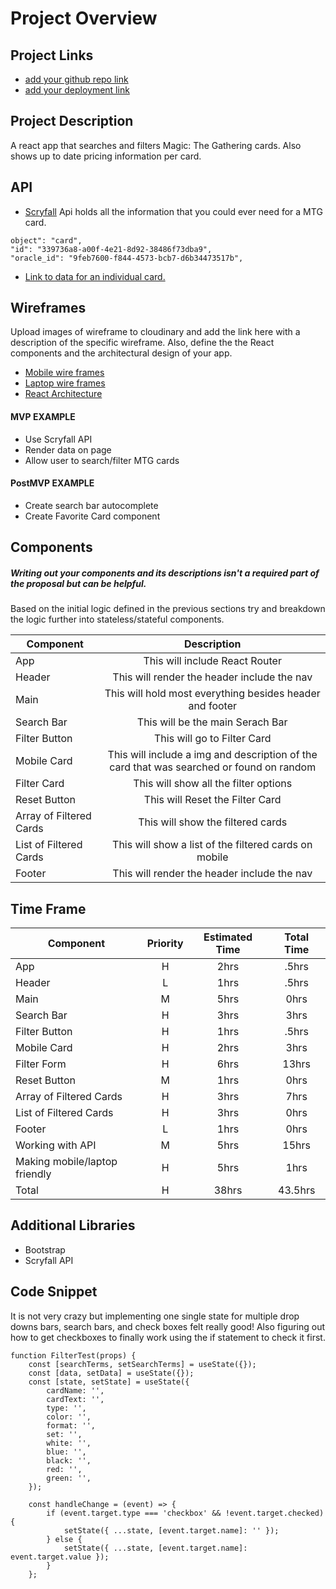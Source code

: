# Project Overview

## Project Links

- [add your github repo link](https://github.com/ChaseWood/Unit-2-Project)
- [add your deployment link](https://mtgcardsearch.netlify.app/)

## Project Description

A react app that searches and filters Magic: The Gathering cards. Also shows up to date pricing information per card.

## API

- [Scryfall](https://scryfall.com/docs/api) Api holds all the information that you could ever need for a MTG card.

```
object": "card",
"id": "339736a8-a00f-4e21-8d92-38486f73dba9",
"oracle_id": "9feb7600-f844-4573-bcb7-d6b34473517b",
```

- [Link to data for an individual card.](https://api.scryfall.com/cards/named?exact=dreadwurm)

## Wireframes

Upload images of wireframe to cloudinary and add the link here with a description of the specific wireframe. Also, define the the React components and the architectural design of your app.

- [Mobile wire frames](https://i.imgur.com/fDvRDxv.jpg)
- [Laptop wire frames](https://i.imgur.com/ix1cpr7.jpg)
- [React Architecture](https://i.imgur.com/if5mZbR.jpg)

#### MVP EXAMPLE

- Use Scryfall API
- Render data on page
- Allow user to search/filter MTG cards

#### PostMVP EXAMPLE

- Create search bar autocomplete
- Create Favorite Card component

## Components

##### Writing out your components and its descriptions isn't a required part of the proposal but can be helpful.

Based on the initial logic defined in the previous sections try and breakdown the logic further into stateless/stateful components.

| Component               |                                       Description                                        |
| ----------------------- | :--------------------------------------------------------------------------------------: |
| App                     |                              This will include React Router                              |
| Header                  |                       This will render the header include the nav                        |
| Main                    |                 This will hold most everything besides header and footer                 |
| Search Bar              |                             This will be the main Serach Bar                             |
| Filter Button           |                               This will go to Filter Card                                |
| Mobile Card             | This will include a img and description of the card that was searched or found on random |
| Filter Card             |                          This will show all the filter options                           |
| Reset Button            |                             This will Reset the Filter Card                              |
| Array of Filtered Cards |                            This will show the filtered cards                             |
| List of Filtered Cards  |                  This will show a list of the filtered cards on mobile                   |
| Footer                  |                       This will render the header include the nav                        |

## Time Frame

| Component                     | Priority | Estimated Time | Total Time |
| ----------------------------- | :------: | :------------: | :--------: |
| App                           |    H     |      2hrs      |   .5hrs    |
| Header                        |    L     |      1hrs      |   .5hrs    |
| Main                          |    M     |      5hrs      |    0hrs    |
| Search Bar                    |    H     |      3hrs      |    3hrs    |
| Filter Button                 |    H     |      1hrs      |   .5hrs    |
| Mobile Card                   |    H     |      2hrs      |    3hrs    |
| Filter Form                   |    H     |      6hrs      |   13hrs    |
| Reset Button                  |    M     |      1hrs      |    0hrs    |
| Array of Filtered Cards       |    H     |      3hrs      |    7hrs    |
| List of Filtered Cards        |    H     |      3hrs      |    0hrs    |
| Footer                        |    L     |      1hrs      |    0hrs    |
| Working with API              |    M     |      5hrs      |   15hrs    |
| Making mobile/laptop friendly |    H     |      5hrs      |    1hrs    |
| Total                         |    H     |     38hrs      |  43.5hrs   |

## Additional Libraries

- Bootstrap
- Scryfall API

## Code Snippet

It is not very crazy but implementing one single state for multiple drop downs bars, search bars, and check boxes felt really good! Also figuring out how to get checkboxes to finally work using the if statement to check it first.

```
function FilterTest(props) {
	const [searchTerms, setSearchTerms] = useState({});
	const [data, setData] = useState({});
	const [state, setState] = useState({
		cardName: '',
		cardText: '',
		type: '',
		color: '',
		format: '',
		set: '',
		white: '',
		blue: '',
		black: '',
		red: '',
		green: '',
	});

	const handleChange = (event) => {
		if (event.target.type === 'checkbox' && !event.target.checked) {
			setState({ ...state, [event.target.name]: '' });
		} else {
			setState({ ...state, [event.target.name]: event.target.value });
		}
	};

```
